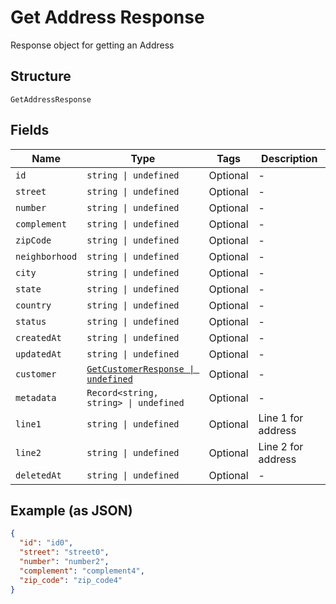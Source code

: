 
# Get Address Response

Response object for getting an Address

## Structure

`GetAddressResponse`

## Fields

| Name | Type | Tags | Description |
|  --- | --- | --- | --- |
| `id` | `string \| undefined` | Optional | - |
| `street` | `string \| undefined` | Optional | - |
| `number` | `string \| undefined` | Optional | - |
| `complement` | `string \| undefined` | Optional | - |
| `zipCode` | `string \| undefined` | Optional | - |
| `neighborhood` | `string \| undefined` | Optional | - |
| `city` | `string \| undefined` | Optional | - |
| `state` | `string \| undefined` | Optional | - |
| `country` | `string \| undefined` | Optional | - |
| `status` | `string \| undefined` | Optional | - |
| `createdAt` | `string \| undefined` | Optional | - |
| `updatedAt` | `string \| undefined` | Optional | - |
| `customer` | [`GetCustomerResponse \| undefined`](../../doc/models/get-customer-response.md) | Optional | - |
| `metadata` | `Record<string, string> \| undefined` | Optional | - |
| `line1` | `string \| undefined` | Optional | Line 1 for address |
| `line2` | `string \| undefined` | Optional | Line 2 for address |
| `deletedAt` | `string \| undefined` | Optional | - |

## Example (as JSON)

```json
{
  "id": "id0",
  "street": "street0",
  "number": "number2",
  "complement": "complement4",
  "zip_code": "zip_code4"
}
```

